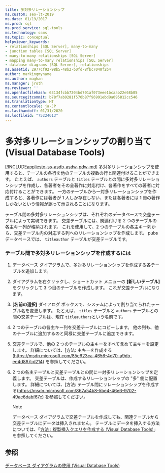 ```yaml
---
title: 多対多リレーションシップ
ms.custom: seo-lt-2019
ms.date: 01/19/2017
ms.prod: sql
ms.prod_service: sql-tools
ms.technology: ssms
ms.topic: conceptual
helpviewer_keywords:
- relationships [SQL Server], many-to-many
- junction tables [SQL Server]
- many-to-many relationships [SQL Server]
- mapping many-to-many relationships [SQL Server]
- database diagrams [SQL Server], relationships
ms.assetid: 2977cf92-98b5-48b2-b0fd-8fbc7040f2b4
author: markingmyname
ms.author: maghan
ms.manager: jroth
ms.reviewer: ''
ms.openlocfilehash: 63134fcbb7204bd701af073eee1bcaab22e68b05
ms.sourcegitcommit: b78f7ab9281f570b87f96991ebd9a095812cc546
ms.translationtype: HT
ms.contentlocale: ja-JP
ms.lasthandoff: 01/31/2020
ms.locfileid: "75224613"
---
```

# <a name="map-many-to-many-relationships-visual-database-tools"></a>多対多リレーションシップの割り当て (Visual Database Tools)
[!INCLUDE[appliesto-ss-asdb-asdw-pdw-md](../../includes/appliesto-ss-asdb-asdw-pdw-md.md)]
多対多リレーションシップを使用すると、テーブルの各行を他のテーブルの複数の行と関連付けることができます。 たとえば、 `authors` テーブルと `titles` テーブルとの間に多対多リレーションシップを作成し、各著者をその全著作に対応付け、各著作をすべての著者に対応付けることができます。 一方のテーブルから一対多リレーションシップを作成すると、各著作には著者が 1 人しか存在しない、または各著者には 1 冊の著作しかないという情報が誤って示されることになります。  
  
テーブル間の多対多リレーションシップは、それぞれのデータベースで交差テーブルによって実現できます。 交差テーブルには、関連付ける 2 つのテーブルの各主キー列が格納されます。 これを使用して、2 つのテーブルの各主キー列から、交差テーブル内の対応する列へのリレーションシップを作成します。 pubs データベースでは、 `titleauthor` テーブルが交差テーブルです。  
  
### <a name="to-create-a-many-to-many-relationship-between-tables"></a>テーブル間で多対多リレーションシップを作成するには  
  
1.  データベース ダイアグラムで、多対多リレーションシップを作成する各テーブルを追加します。  
  
2.  ダイアグラムを右クリックし、ショートカット メニューの **[新しいテーブル]** をクリックして 3 つ目のテーブルを作成します。 これが交差テーブルになります。  
  
3.  **[名前の選択]** ダイアログ ボックスで、システムによって割り当てられたテーブル名を変更します。 たとえば、 `titles` テーブルと `authors` テーブルとの間の交差テーブルは、現在 `titleauthors`という名前です。  
  
4.  2 つのテーブルの各主キー列を交差テーブルにコピーします。 他の列も、他のテーブルに追加するのと同様に交差テーブルに追加できます。  
  
5.  交差テーブルで、他の 2 つのテーブルの主キーをすべて含めて主キーを設定します。 詳細については、[方法: 主キーを作成する(https://msdn.microsoft.com/85c623ca-4656-4d70-a9db-ee4d897cd214) を参照してください。  
  
6.  2 つの各主テーブルと交差テーブルとの間に一対多リレーションシップを定義します。 交差テーブルは、作成するリレーションシップの "多" 側に配置します。 詳細については、[方法: テーブル間にリレーションシップを作成する(https://msdn.microsoft.com/867a54b8-5be4-46e6-9702-49ae6dabf67c) を参照してください。  
  
    > [!NOTE]  
    > データベース ダイアグラムで交差テーブルを作成しても、関連テーブルから交差テーブルにデータは挿入されません。 テーブルにデータを挿入する方法については、「[方法 : 複製挿入クエリを作成する (Visual Database Tools)](../../ssms/visual-db-tools/create-insert-results-queries-visual-database-tools.md)」を参照してください。  
  
## <a name="see-also"></a>参照  
[データベース ダイアグラムの使用 (Visual Database Tools)](../../ssms/visual-db-tools/work-with-database-diagrams-visual-database-tools.md)  
  

